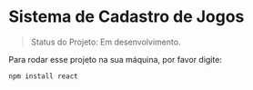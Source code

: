 <h1>Sistema de Cadastro de Jogos</h1>

> Status do Projeto: Em desenvolvimento. 

Para rodar esse projeto na sua máquina, por favor digite:

```
npm install react
```
